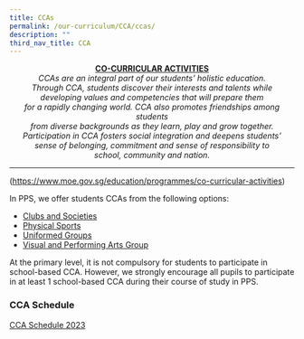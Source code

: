 ```yaml
---
title: CCAs
permalink: /our-curriculum/CCA/ccas/
description: ""
third_nav_title: CCA
---
```

<center><b><u>CO-CURRICULAR ACTIVITIES</u></b></center>

<center><i>CCAs are an integral part of our students’ holistic education. <br>Through CCA, students discover their interests and talents while<br>developing values and competencies that will prepare them <br>for a rapidly changing world. CCA also promotes friendships among students <br>from diverse backgrounds as they learn, play and grow together. <br>Participation in CCA fosters social integration and deepens students’ <br>sense of belonging, commitment and sense of responsibility to<br>school, community and nation.</i></center>


------

(https://www.moe.gov.sg/education/programmes/co-curricular-activities)      


In PPS, we offer students CCAs from the following options:

*   [Clubs and Societies](/cca/Clubs-and-Societies/design-and-innovation-club/)
*   [Physical Sports](/cca/Physical-Sports/basketball/)
*   [Uniformed Groups](/cca/Uniformed-Groups/boys-brigade/)
*   [Visual and Performing Arts Group](/cca/Visual-and-Performing-Arts/arts-n-craft-club/)


At the primary level, it is not compulsory for students to participate in school-based CCA. However, we strongly encourage all pupils to participate in at least 1 school-based CCA during their course of study in PPS.

### CCA Schedule

[CCA Schedule 2023](/files/CCA%20Schedule%202023.pdf)